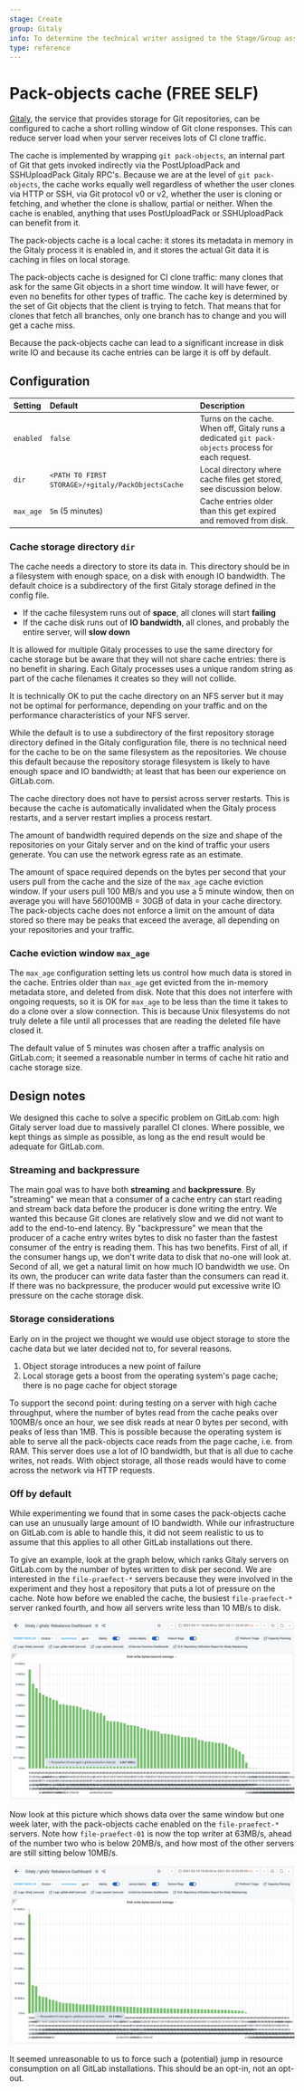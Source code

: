 ```yaml
---
stage: Create
group: Gitaly
info: To determine the technical writer assigned to the Stage/Group associated with this page, see https://about.gitlab.com/handbook/engineering/ux/technical-writing/#assignments
type: reference
---
```


# Pack-objects cache **(FREE SELF)**

[Gitaly](index.md), the service that provides storage for Git
repositories, can be configured to cache a short rolling window of Git
clone responses. This can reduce server load when your server receives
lots of CI clone traffic.

The cache is implemented by wrapping `git pack-objects`, an internal
part of Git that gets invoked indirectly via the PostUploadPack and
SSHUploadPack Gitaly RPC's. Because we are at the level of `git
pack-objects`, the cache works equally well regardless of whether the
user clones via HTTP or SSH, via Git protocol v0 or v2, whether the
user is cloning or fetching, and whether the clone is shallow, partial
or neither. When the cache is enabled, anything that uses
PostUploadPack or SSHUploadPack can benefit from it.

The pack-objects cache is a local cache: it stores its metadata in
memory in the Gitaly process it is enabled in, and it stores the
actual Git data it is caching in files on local storage.

The pack-objects cache is designed for CI clone traffic: many clones
that ask for the same Git objects in a short time window. It will have
fewer, or even no benefits for other types of traffic. The cache key
is determined by the set of Git objects that the client is trying to
fetch. That means that for clones that fetch all branches, only one
branch has to change and you will get a cache miss.

Because the pack-objects cache can lead to a significant increase in
disk write IO and because its cache entries can be large it is off by
default.

## Configuration

|Setting|Default|Description|
|:---|:---|:---|
|`enabled`|`false`|Turns on the cache. When off, Gitaly runs a dedicated `git pack-objects` process for each request.|
|`dir`|`<PATH TO FIRST STORAGE>/+gitaly/PackObjectsCache`|Local directory where cache files get stored, see discussion below.|
|`max_age`|`5m` (5 minutes)|Cache entries older than this get expired and removed from disk.|

### Cache storage directory `dir`

The cache needs a directory to store its data in. This directory
should be in a filesystem with enough space, on a disk with enough IO
bandwidth. The default choice is a subdirectory of the first Gitaly
storage defined in the config file.

- If the cache filesystem runs out of **space**, all clones will start **failing**
- If the cache disk runs out of **IO bandwidth**, all clones, and probably the entire server, will **slow down** 

It is allowed for multiple Gitaly processes to use the same directory
for cache storage but be aware that they will not share cache entries:
there is no benefit in sharing. Each Gitaly processes uses a unique
random string as part of the cache filenames it creates so they will
not collide.

It is technically OK to put the cache directory on an NFS server but
it may not be optimal for performance, depending on your traffic and
on the performance characteristics of your NFS server.

While the default is to use a subdirectory of the first repository
storage directory defined in the Gitaly configuration file, there is
no technical need for the cache to be on the same filesystem as the
repositories. We chouse this default because the repository storage
filesystem is likely to have enough space and IO bandwidth; at least
that has been our experience on GitLab.com.

The cache directory does not have to persist across server restarts.
This is because the cache is automatically invalidated when the Gitaly
process restarts, and a server restart implies a process restart.

The amount of bandwidth required depends on the size and shape of the
repositories on your Gitaly server and on the kind of traffic your
users generate. You can use the network egress rate as an estimate.

The amount of space required depends on the bytes per second that your
users pull from the cache and the size of the `max_age` cache eviction
window. If your users pull 100 MB/s and you use a 5 minute window,
then on average you will have 5*60*100MB = 30GB of data in your cache
directory. The pack-objects cache does not enforce a limit on the
amount of data stored so there may be peaks that exceed the average,
all depending on your repositories and your traffic.

### Cache eviction window `max_age`

The `max_age` configuration setting lets us control how much data is
stored in the cache. Entries older than `max_age` get evicted from the
in-memory metadata store, and deleted from disk. Note that this does not
interfere with ongoing requests, so it is OK for `max_age` to be less
than the time it takes to do a clone over a slow connection. This is
because Unix filesystems do not truly delete a file until all
processes that are reading the deleted file have closed it.

The default value of 5 minutes was chosen after a traffic analysis on
GitLab.com; it seemed a reasonable number in terms of cache hit ratio
and cache storage size.

## Design notes

We designed this cache to solve a specific problem on GitLab.com: high
Gitaly server load due to massively parallel CI clones. Where
possible, we kept things as simple as possible, as long as the end
result would be adequate for GitLab.com.

### Streaming and backpressure

The main goal was to have both **streaming** and **backpressure**. By
"streaming" we mean that a consumer of a cache entry can start reading and
stream back data before the producer is done writing the entry.
We wanted this because Git clones are relatively slow and we did not
want to add to the end-to-end latency. By "backpressure" we mean that
the producer of a cache entry writes bytes to disk no faster than the
fastest consumer of the entry is reading them. This has two benefits.
First of all, if the consumer hangs up, we don't write data to disk
that no-one will look at. Second of all, we get a natural limit on how
much IO bandwidth we use. On its own, the producer can write data faster than the
consumers can read it. If there was no backpressure, the producer
would put excessive write IO pressure on the cache storage disk.

### Storage considerations

Early on in the project we thought we would use object storage to
store the cache data but we later decided not to, for several reasons.

1. Object storage introduces a new point of failure
1. Local storage gets a boost from the operating system's page cache; there is no page cache for object storage

To support the second point: during testing on a server with high
cache throughput, where the number of bytes read from the cache peaks
over 100MB/s once an hour, we see disk reads at near 0 bytes per
second, with peaks of less than 1MB. This is possible because the
operating system is able to serve all the pack-objects cace reads from
the page cache, i.e. from RAM. This server does use a lot of IO
bandwidth, but that is all due to cache writes, not reads. With object
storage, all those reads would have to come across the network via
HTTP requests.

### Off by default

While experimenting we found that in some cases the pack-objects cache
can use an unusually large amount of IO bandwidth. While our
infrastructure on GitLab.com is able to handle this, it did not seem
realistic to us to assume that this applies to all other GitLab
installations out there.

To give an example, look at the graph below, which ranks Gitaly
servers on GitLab.com by the number of bytes written to disk per
second. We are interested in the `file-praefect-*` servers because
they were involved in the experiment and they host a repository that
puts a lot of pressure on the cache. Note how before we enabled the
cache, the busiest `file-praefect-*` server ranked fourth, and how all
servers write less than 10 MB/s to disk.

![Disk writes before cache](img/pack-objects-writes-before.png)

Now look at this picture which shows data over the same window but one
week later, with the pack-objects cache enabled on the
`file-praefect-*` servers. Note how `file-praefect-01` is now the top
writer at 63MB/s, ahead of the number two who is below 20MB/s, and how
most of the other servers are still sitting below 10MB/s.

![Disk writes before cache](img/pack-objects-writes-after.png)

It seemed unreasonable to us to force such a (potential) jump in
resource consumption on all GitLab installations. This should be an
opt-in, not an opt-out.
